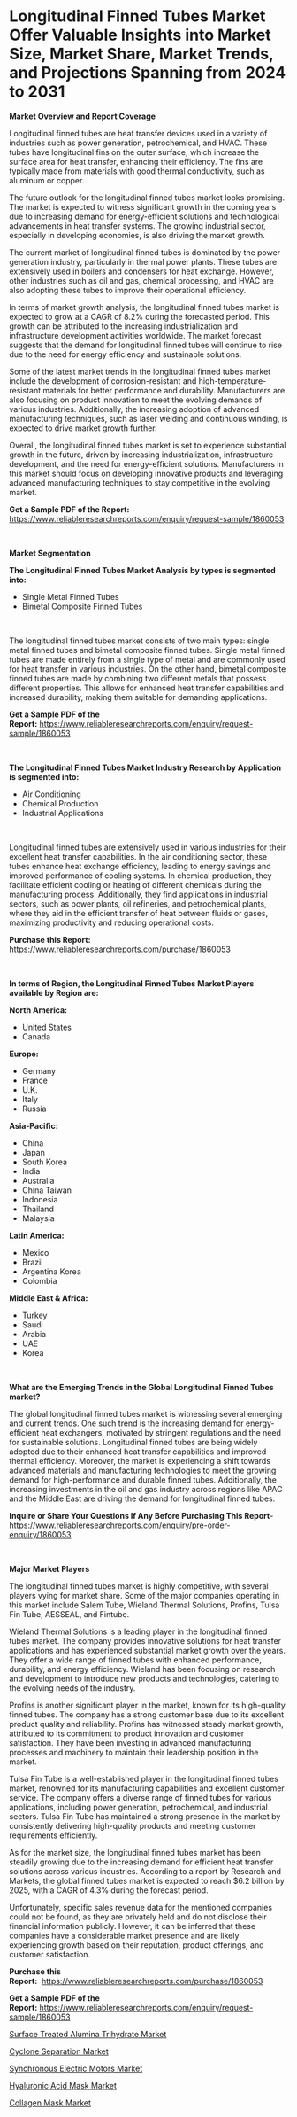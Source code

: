 <p><h1>Longitudinal Finned Tubes Market Offer Valuable Insights into Market Size, Market Share, Market Trends, and Projections Spanning from 2024 to 2031</h1></p><p><strong>Market Overview and Report Coverage</strong></p>
<p><p>Longitudinal finned tubes are heat transfer devices used in a variety of industries such as power generation, petrochemical, and HVAC. These tubes have longitudinal fins on the outer surface, which increase the surface area for heat transfer, enhancing their efficiency. The fins are typically made from materials with good thermal conductivity, such as aluminum or copper.</p><p>The future outlook for the longitudinal finned tubes market looks promising. The market is expected to witness significant growth in the coming years due to increasing demand for energy-efficient solutions and technological advancements in heat transfer systems. The growing industrial sector, especially in developing economies, is also driving the market growth.</p><p>The current market of longitudinal finned tubes is dominated by the power generation industry, particularly in thermal power plants. These tubes are extensively used in boilers and condensers for heat exchange. However, other industries such as oil and gas, chemical processing, and HVAC are also adopting these tubes to improve their operational efficiency.</p><p>In terms of market growth analysis, the longitudinal finned tubes market is expected to grow at a CAGR of 8.2% during the forecasted period. This growth can be attributed to the increasing industrialization and infrastructure development activities worldwide. The market forecast suggests that the demand for longitudinal finned tubes will continue to rise due to the need for energy efficiency and sustainable solutions.</p><p>Some of the latest market trends in the longitudinal finned tubes market include the development of corrosion-resistant and high-temperature-resistant materials for better performance and durability. Manufacturers are also focusing on product innovation to meet the evolving demands of various industries. Additionally, the increasing adoption of advanced manufacturing techniques, such as laser welding and continuous winding, is expected to drive market growth further.</p><p>Overall, the longitudinal finned tubes market is set to experience substantial growth in the future, driven by increasing industrialization, infrastructure development, and the need for energy-efficient solutions. Manufacturers in this market should focus on developing innovative products and leveraging advanced manufacturing techniques to stay competitive in the evolving market.</p></p>
<p><strong>Get a Sample PDF of the Report:</strong> <a href="https://www.reliableresearchreports.com/enquiry/request-sample/1860053">https://www.reliableresearchreports.com/enquiry/request-sample/1860053</a></p>
<p>&nbsp;</p>
<p><strong>Market Segmentation</strong></p>
<p><strong>The Longitudinal Finned Tubes Market Analysis by types is segmented into:</strong></p>
<p><ul><li>Single Metal Finned Tubes</li><li>Bimetal Composite Finned Tubes</li></ul></p>
<p>&nbsp;</p>
<p><p>The longitudinal finned tubes market consists of two main types: single metal finned tubes and bimetal composite finned tubes. Single metal finned tubes are made entirely from a single type of metal and are commonly used for heat transfer in various industries. On the other hand, bimetal composite finned tubes are made by combining two different metals that possess different properties. This allows for enhanced heat transfer capabilities and increased durability, making them suitable for demanding applications.</p></p>
<p><strong>Get a Sample PDF of the Report:</strong>&nbsp;<a href="https://www.reliableresearchreports.com/enquiry/request-sample/1860053">https://www.reliableresearchreports.com/enquiry/request-sample/1860053</a></p>
<p>&nbsp;</p>
<p><strong>The Longitudinal Finned Tubes Market Industry Research by Application is segmented into:</strong></p>
<p><ul><li>Air Conditioning</li><li>Chemical Production</li><li>Industrial Applications</li></ul></p>
<p>&nbsp;</p>
<p><p>Longitudinal finned tubes are extensively used in various industries for their excellent heat transfer capabilities. In the air conditioning sector, these tubes enhance heat exchange efficiency, leading to energy savings and improved performance of cooling systems. In chemical production, they facilitate efficient cooling or heating of different chemicals during the manufacturing process. Additionally, they find applications in industrial sectors, such as power plants, oil refineries, and petrochemical plants, where they aid in the efficient transfer of heat between fluids or gases, maximizing productivity and reducing operational costs.</p></p>
<p><strong>Purchase this Report:</strong>&nbsp; <a href="https://www.reliableresearchreports.com/purchase/1860053">https://www.reliableresearchreports.com/purchase/1860053</a></p>
<p>&nbsp;</p>
<p><strong>In terms of Region, the Longitudinal Finned Tubes Market Players available by Region are:</strong></p>
<p>
    <p> <strong> North America: </strong>
        <ul>
            <li>United States</li>
            <li>Canada</li>
        </ul>
        </p> 
    <p> <strong> Europe: </strong>
        <ul>
            <li>Germany</li>
            <li>France</li>
            <li>U.K.</li>
            <li>Italy</li>
            <li>Russia</li>
        </ul>
        </p> 
    <p> <strong> Asia-Pacific: </strong>
        <ul>
            <li>China</li>
            <li>Japan</li>
            <li>South Korea</li>
            <li>India</li>
            <li>Australia</li>
            <li>China Taiwan</li>
            <li>Indonesia</li>
            <li>Thailand</li>
            <li>Malaysia</li>
        </ul>
        </p> 
    <p> <strong> Latin America: </strong>
        <ul>
            <li>Mexico</li>
            <li>Brazil</li>
            <li>Argentina Korea</li>
            <li>Colombia</li>
        </ul>
        </p> 
    <p> <strong> Middle East & Africa: </strong>
        <ul>
            <li>Turkey</li>
            <li>Saudi</li>
            <li>Arabia</li>
            <li>UAE</li>
            <li>Korea</li>
        </ul>
    </p>
    </p>
<p>&nbsp;</p>
<p><strong>What are the Emerging Trends in the Global Longitudinal Finned Tubes market?</strong></p>
<p><p>The global longitudinal finned tubes market is witnessing several emerging and current trends. One such trend is the increasing demand for energy-efficient heat exchangers, motivated by stringent regulations and the need for sustainable solutions. Longitudinal finned tubes are being widely adopted due to their enhanced heat transfer capabilities and improved thermal efficiency. Moreover, the market is experiencing a shift towards advanced materials and manufacturing technologies to meet the growing demand for high-performance and durable finned tubes. Additionally, the increasing investments in the oil and gas industry across regions like APAC and the Middle East are driving the demand for longitudinal finned tubes.</p></p>
<p><strong>Inquire or Share Your Questions If Any Before Purchasing This Report</strong>- <a href="https://www.reliableresearchreports.com/enquiry/pre-order-enquiry/1860053">https://www.reliableresearchreports.com/enquiry/pre-order-enquiry/1860053</a></p>
<p>&nbsp;</p>
<p><strong>Major Market Players</strong></p>
<p><p>The longitudinal finned tubes market is highly competitive, with several players vying for market share. Some of the major companies operating in this market include Salem Tube, Wieland Thermal Solutions, Profins, Tulsa Fin Tube, AESSEAL, and Fintube.</p><p>Wieland Thermal Solutions is a leading player in the longitudinal finned tubes market. The company provides innovative solutions for heat transfer applications and has experienced substantial market growth over the years. They offer a wide range of finned tubes with enhanced performance, durability, and energy efficiency. Wieland has been focusing on research and development to introduce new products and technologies, catering to the evolving needs of the industry.</p><p>Profins is another significant player in the market, known for its high-quality finned tubes. The company has a strong customer base due to its excellent product quality and reliability. Profins has witnessed steady market growth, attributed to its commitment to product innovation and customer satisfaction. They have been investing in advanced manufacturing processes and machinery to maintain their leadership position in the market.</p><p>Tulsa Fin Tube is a well-established player in the longitudinal finned tubes market, renowned for its manufacturing capabilities and excellent customer service. The company offers a diverse range of finned tubes for various applications, including power generation, petrochemical, and industrial sectors. Tulsa Fin Tube has maintained a strong presence in the market by consistently delivering high-quality products and meeting customer requirements efficiently.</p><p>As for the market size, the longitudinal finned tubes market has been steadily growing due to the increasing demand for efficient heat transfer solutions across various industries. According to a report by Research and Markets, the global finned tubes market is expected to reach $6.2 billion by 2025, with a CAGR of 4.3% during the forecast period.</p><p>Unfortunately, specific sales revenue data for the mentioned companies could not be found, as they are privately held and do not disclose their financial information publicly. However, it can be inferred that these companies have a considerable market presence and are likely experiencing growth based on their reputation, product offerings, and customer satisfaction.</p></p>
<p><strong>Purchase this Report:</strong>&nbsp;&nbsp;<a href="https://www.reliableresearchreports.com/purchase/1860053">https://www.reliableresearchreports.com/purchase/1860053</a></p>
<p></p>
<p><strong>Get a Sample PDF of the Report:</strong>&nbsp;<a href="https://www.reliableresearchreports.com/enquiry/request-sample/1860053">https://www.reliableresearchreports.com/enquiry/request-sample/1860053</a></p>
<p><p><a href="https://medium.com/@joanobrien1990/surface-treated-alumina-trihydrate-market-exploring-market-share-market-trends-and-future-growth-a77398fa647f">Surface Treated Alumina Trihydrate Market</a></p><p><a href="https://github.com/nathandecarvalho/Market-Research-Report-List-1/blob/main/cyclone-separation-market.md">Cyclone Separation Market</a></p><p><a href="https://github.com/markusgodoy/Market-Research-Report-List-1/blob/main/synchronous-electric-motors-market.md">Synchronous Electric Motors Market</a></p><p><a href="https://medium.com/@ssantosh15121999/hyaluronic-acid-mask-market-size-market-outlook-and-market-forecast-2023-to-2030-20d336f3e3e8">Hyaluronic Acid Mask Market</a></p><p><a href="https://medium.com/p/5760d8018006/edit">Collagen Mask Market</a></p></p>